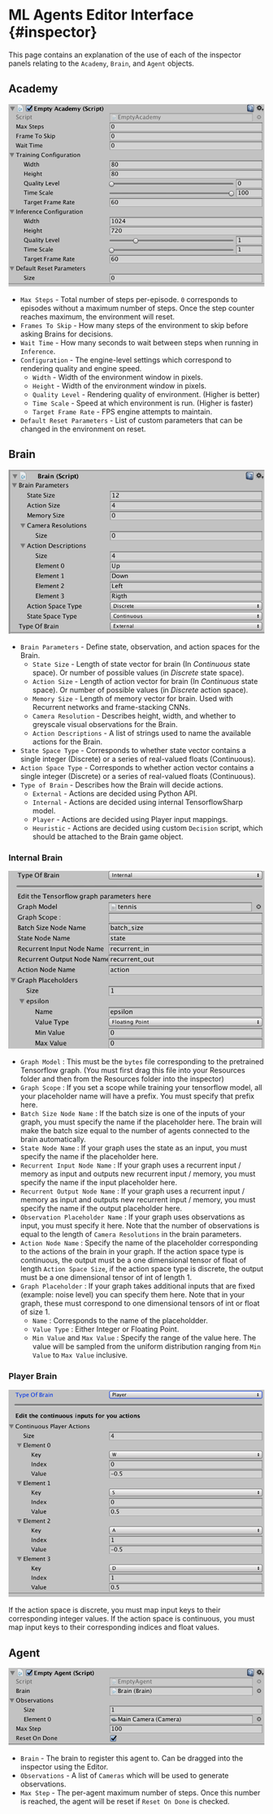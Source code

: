 # ML Agents Editor Interface                                                                   {#inspector}

This page contains an explanation of the use of each of the inspector panels relating to the `Academy`, `Brain`, and `Agent` objects.

## Academy

![Academy Inspector](images/academy.png)

* `Max Steps` - Total number of steps per-episode. `0` corresponds to episodes without a maximum number
of steps. Once the step counter reaches maximum, the environment will reset.
* `Frames To Skip` - How many steps of the environment to skip before asking Brains for decisions.
* `Wait Time` - How many seconds to wait between steps when running in `Inference`.
* `Configuration` - The engine-level settings which correspond to rendering quality and engine speed.
    * `Width` - Width of the environment window in pixels.
    * `Height` - Width of the environment window in pixels.
    * `Quality Level` - Rendering quality of environment. (Higher is better)
    * `Time Scale` - Speed at which environment is run. (Higher is faster)
    * `Target Frame Rate` - FPS engine attempts to maintain. 
* `Default Reset Parameters` - List of custom parameters that can be changed in the environment on reset.

## Brain

![Brain Inspector](images/brain.png)

* `Brain Parameters` - Define state, observation, and action spaces for the Brain.
    * `State Size` - Length of state vector for brain (In _Continuous_ state space). Or number of possible
values (in _Discrete_ state space).
    * `Action Size` - Length of action vector for brain (In _Continuous_ state space). Or number of possible
values (in _Discrete_ action space).
    * `Memory Size` - Length of memory vector for brain. Used with Recurrent networks and frame-stacking CNNs.
    * `Camera Resolution` - Describes height, width, and whether to greyscale visual observations for the Brain.
    * `Action Descriptions` - A list of strings used to name the available actions for the Brain.
* `State Space Type` - Corresponds to whether state vector contains a single integer (Discrete) or a series of real-valued floats (Continuous).
* `Action Space Type` - Corresponds to whether action vector contains a single integer (Discrete) or a series of real-valued floats (Continuous).
* `Type of Brain` - Describes how the Brain will decide actions.
    * `External` - Actions are decided using Python API.
    * `Internal` - Actions are decided using internal TensorflowSharp model.
    * `Player` - Actions are decided using Player input mappings.
    * `Heuristic` - Actions are decided using custom `Decision` script, which should be attached to the Brain game object.

### Internal Brain

![Internal Brain Inspector](images/internal_brain.png)

   *  `Graph Model` : This must be the `bytes` file corresponding to the pretrained Tensorflow graph. (You must first drag this file into your Resources folder and then from the Resources folder into the inspector)
   *  `Graph Scope` : If you set a scope while training your tensorflow model, all your placeholder name will have a prefix. You must specify that prefix here.
   *  `Batch Size Node Name` : If the batch size is one of the inputs of your graph, you must specify the name if the placeholder here. The brain will make the batch size equal to the number of agents connected to the brain automatically.
   *  `State Node Name` : If your graph uses the state as an input, you must specify the name if the placeholder here.
   *  `Recurrent Input Node Name` : If your graph uses a recurrent input / memory as input and outputs new recurrent input / memory, you must specify the name if the input placeholder here.
   *  `Recurrent Output Node Name` : If your graph uses a recurrent input / memory as input and outputs new recurrent input / memory, you must specify the name if the output placeholder here.
   * `Observation Placeholder Name` : If your graph uses observations as input, you must specify it here. Note that the number of observations is equal to the length of `Camera Resolutions` in the brain parameters.
   * `Action Node Name` : Specify the name of the placeholder corresponding to the actions of the brain in your graph. If the action space type is continuous, the output must be a one dimensional tensor of float of length `Action Space Size`, if the action space type is discrete, the output must be a one dimensional tensor of int of length 1.
   * `Graph Placeholder` : If your graph takes additional inputs that are fixed (example: noise level) you can specify them here. Note that in your graph, these must correspond to one dimensional tensors of int or float of size 1.
     * `Name` : Corresponds to the name of the placeholdder.
     * `Value Type` : Either Integer or Floating Point.
     * `Min Value` and `Max Value` : Specify the range of the value here. The value will be sampled from the uniform distribution ranging from `Min Value` to `Max Value` inclusive.


### Player Brain

![Player Brain Inspector](images/player_brain.png)

If the action space is discrete, you must map input keys to their corresponding integer values. If the action space is continuous, you must map input keys to their corresponding indices and float values.

## Agent

![Agent Inspector](images/agent.png)

* `Brain` - The brain to register this agent to. Can be dragged into the inspector using the Editor.
* `Observations` - A list of `Cameras` which will be used to generate observations.
* `Max Step` - The per-agent maximum number of steps. Once this number is reached, the agent will be reset if `Reset On Done` is checked.
